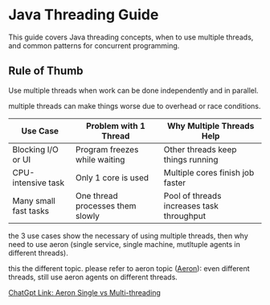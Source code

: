 # Java Threading Guide

This guide covers Java threading concepts, when to use multiple threads, and common patterns for concurrent programming.

## Rule of Thumb
Use multiple threads when work can be done independently and in parallel.

multiple threads can make things worse due to overhead or race conditions.


| Use Case               | Problem with 1 Thread               | Why Multiple Threads Help                     |
|------------------------|-------------------------------------|-----------------------------------------------|
| Blocking I/O or UI     | Program freezes while waiting       | Other threads keep things running             |
| CPU-intensive task     | Only 1 core is used                 | Multiple cores finish job faster              |
| Many small fast tasks  | One thread processes them slowly    | Pool of threads increases task throughput     |

the 3 use cases show the necessary of using multiple threads, then why need to use aeron (single service, single machine, mutltuple agents in different threads).

this the different topic. please refer to aeron topic ([Aeron](http://127.0.0.1:8000/aeron/adv/)): even different threads, still use aeron agents on different threads.

[ChatGpt Link: Aeron Single vs Multi-threading](https://chatgpt.com/c/683daa2a-c6ac-800e-92a5-7efca6376e8e)